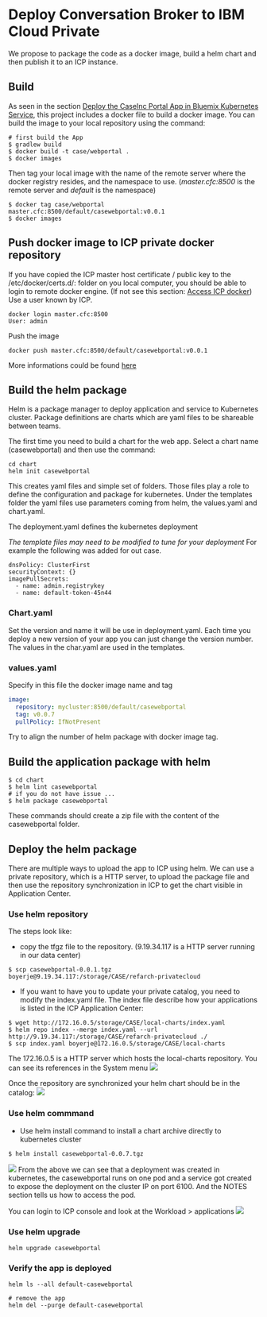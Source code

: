 # Deploy Conversation Broker to IBM Cloud Private
We propose to package the code as a docker image, build a helm chart and then publish it to an ICP instance.

## Build
As seen in the section [Deploy the CaseInc Portal App in Bluemix Kubernetes Service](https://github.com/ibm-cloud-architecture/refarch-caseinc-app#deploy-the-caseinc-portal-app-in-bluemix-kubernetes-service), this project includes a docker file to build a docker image. You can build the image to your local repository using the command:
```
# first build the App
$ gradlew build
$ docker build -t case/webportal .
$ docker images
```
Then tag your local image with the name of the remote server where the docker registry resides, and the namespace to use. (*master.cfc:8500* is the remote server and *default* is the namespace)
```
$ docker tag case/webportal master.cfc:8500/default/casewebportal:v0.0.1
$ docker images
```
## Push docker image to ICP private docker repository

If you have copied the ICP master host certificate / public key to the /etc/docker/certs.d/<hostname>:<portnumber> folder on you local computer, you should be able to login to remote docker engine. (If not see this section: [Access ICP docker](https://github.com/ibm-cloud-architecture/refarch-integration/blob/master/docs/icp-deploy.md#access-to-icp-private-repository)) Use a user known by ICP.
```
docker login master.cfc:8500
User: admin
```
Push the image
```
docker push master.cfc:8500/default/casewebportal:v0.0.1
```
More informations could be found [here](https://www.ibm.com/developerworks/community/blogs/fe25b4ef-ea6a-4d86-a629-6f87ccf4649e/entry/Working_with_the_local_docker_registry_from_Spectrum_Conductor_for_Containers?lang=en)

## Build the helm package
Helm is a package manager to deploy application and service to Kubernetes cluster. Package definitions are charts which are yaml files to be shareable between teams.

The first time you need to build a chart for the web app.  Select a chart name (casewebportal) and then use the command:
```
cd chart
helm init casewebportal
```

This creates yaml files and simple set of folders. Those files play a role to define the configuration and package for kubernetes. Under the templates folder the yaml files use parameters coming from helm, the values.yaml and chart.yaml.

The deployment.yaml defines the kubernetes deployment

*The template files may need to be modified to tune for your deployment* For example the following was added for out case.
```
dnsPolicy: ClusterFirst
securityContext: {}
imagePullSecrets:
  - name: admin.registrykey
  - name: default-token-45n44
```

### Chart.yaml
Set the version and name it will be use in deployment.yaml. Each time you deploy a new version of your app you can just change the version number. The values in the char.yaml are used in the templates.

### values.yaml
Specify in this file the docker image name and tag
```yaml
image:
  repository: mycluster:8500/default/casewebportal
  tag: v0.0.7
  pullPolicy: IfNotPresent
```

Try to align the number of helm package with docker image tag.

## Build the application package with helm
```
$ cd chart
$ helm lint casewebportal
# if you do not have issue ...
$ helm package casewebportal
```
These commands should create a zip file with the content of the casewebportal folder.

## Deploy the helm package
There are multiple ways to upload the app to ICP using helm. We can use a private repository, which is a HTTP server, to upload the package file and then use the repository synchronization in ICP to get the chart visible in Application Center.
### Use helm repository
The steps look like:
* copy the tfgz file to the repository. (9.19.34.117 is a HTTP server running in our data center)
```
$ scp casewebportal-0.0.1.tgz boyerje@9.19.34.117:/storage/CASE/refarch-privatecloud
```
* If you want to have you to update your private catalog, you need to modify the index.yaml file.  The index file describe how your applications is listed in the ICP Application Center:
```
$ wget http://172.16.0.5/storage/CASE/local-charts/index.yaml
$ helm repo index --merge index.yaml --url http://9.19.34.117:/storage/CASE/refarch-privatecloud ./
$ scp index.yaml boyerje@172.16.0.5/storage/CASE/local-charts
```
The 172.16.0.5 is a HTTP server which hosts the local-charts repository. You can see its references in the System menu
![](charts-server-info.png)

Once the repository are synchronized your helm chart should be in the catalog:
![](helm-in-app-center.png)

### Use helm commmand
* Use helm install command to install a chart archive directly to kubernetes cluster
```
$ helm install casewebportal-0.0.7.tgz
```

![](helm-install-out.png)
From the above we can see that a deployment was created in kubernetes, the casewebportal runs on one pod and a service got created to expose the deployment on the cluster IP on port 6100. And the NOTES section tells us how to access the pod.

You can login to ICP console and look at the Workload > applications
![](app-deployed.png)

### Use helm upgrade
```
helm upgrade casewebportal
```

### Verify the app is deployed
```
helm ls --all default-casewebportal

# remove the app
helm del --purge default-casewebportal
```
